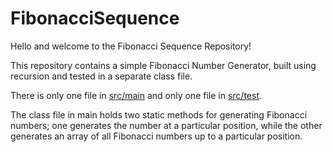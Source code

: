 # FibonacciSequence

Hello and welcome to the Fibonacci Sequence Repository!<br>

This repository contains a simple Fibonacci Number Generator, built using recursion and tested in a separate class file.<br>

There is only one file in <a href="src/main/java/com/sparta/wt/App.java">src/main</a> 
and only one file in <a href="src/test/java/com/sparta/wt/AppTest.java">src/test</a>.<br>

The class file in main holds two static methods for generating Fibonacci numbers; 
one generates the number at a particular position, while the other generates an array of 
all Fibonacci numbers up to a particular position.